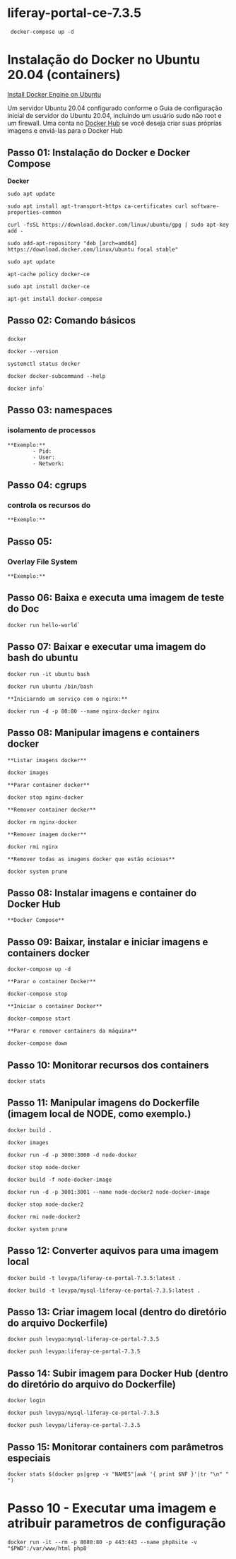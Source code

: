 # liferay-portal-ce-7.3.5

     docker-compose up -d

# Instalação do Docker no Ubuntu 20.04 (containers)

[Install Docker Engine on Ubuntu](https://docs.docker.com/engine/install/ubuntu/)

Um servidor Ubuntu 20.04 configurado conforme o Guia de configuração inicial de servidor do Ubuntu 20.04, incluindo um usuário sudo não root e um firewall. Uma conta no [Docker Hub](https://hub.docker.com/) se você deseja criar suas próprias imagens e enviá-las para o Docker Hub

## Passo 01: Instalação do Docker e Docker Compose

**Docker**

    sudo apt update

    sudo apt install apt-transport-https ca-certificates curl software-properties-common

    curl -fsSL https://download.docker.com/linux/ubuntu/gpg | sudo apt-key add -

    sudo add-apt-repository "deb [arch=amd64] https://download.docker.com/linux/ubuntu focal stable"

    sudo apt update

    apt-cache policy docker-ce

    sudo apt install docker-ce

    apt-get install docker-compose

## Passo 02: Comando básicos
### 

    docker

    docker --version

    systemctl status docker

    docker docker-subcommand --help

    docker info`

## Passo 03: namespaces
### isolamento de processos
    **Exemplo:** 
            - Pid:
            - User:
            - Network:

## Passo 04: cgrups
### controla os recursos do
    **Exemplo:**

## Passo 05: 
### Overlay File System
    **Exemplo:**

## Passo 06: Baixa e executa uma imagem de teste do Doc

    docker run hello-world`

## Passo 07: Baixar e executar uma imagem do bash do ubuntu

    docker run -it ubuntu bash     

    docker run ubuntu /bin/bash  

    **Iniciarndo um serviço com o nginx:**

    docker run -d -p 80:80 --name nginx-docker nginx

## Passo 08: Manipular imagens e containers docker

    **Listar imagens docker**

    docker images

    **Parar container docker**

    docker stop nginx-docker

    **Remover container docker**

    docker rm nginx-docker

    **Remover imagem docker**

    docker rmi nginx

    **Remover todas as imagens docker que estão ociosas**

    docker system prune

## Passo 08: Instalar imagens e container do Docker Hub

    **Docker Compose**

## Passo 09: Baixar, instalar e iniciar imagens e containers docker

    docker-compose up -d

    **Parar o container Docker**

    docker-compose stop

    **Iniciar o container Docker**

    docker-compose start

    **Parar e remover containers da máquina**

    docker-compose down

## Passo 10: Monitorar recursos dos containers

    docker stats


## Passo 11: Manipular imagens do Dockerfile (imagem local de NODE, como exemplo.)

    docker build .

    docker images

    docker run -d -p 3000:3000 -d node-docker

    docker stop node-docker

    docker build -f node-docker-image

    docker run -d -p 3001:3001 --name node-docker2 node-docker-image

    docker stop node-docker2

    docker rmi node-docker2

    docker system prune


## Passo 12: Converter aquivos para uma imagem local

    docker build -t levypa/liferay-ce-portal-7.3.5:latest .

    docker build -t levypa/mysql-liferay-ce-portal-7.3.5:latest .

## Passo 13: Criar imagem local (dentro do diretório do arquivo Dockerfile)

    docker push levypa:mysql-liferay-ce-portal-7.3.5

    docker push levypa:liferay-ce-portal-7.3.5

## Passo 14: Subir imagem para Docker Hub (dentro do diretório do arquivo do Dockerfile)

    docker login

    docker push levypa/mysql-liferay-ce-portal-7.3.5

    docker push levypa/liferay-ce-portal-7.3.5

## Passo 15: Monitorar containers com parâmetros especiais

    docker stats $(docker ps|grep -v "NAMES"|awk '{ print $NF }'|tr "\n" " ")

# Passo 10 - Executar uma imagem e atribuir parametros de configuração

    docker run -it --rm -p 8080:80 -p 443:443 --name php8site -v "$PWD":/var/www/html php8


